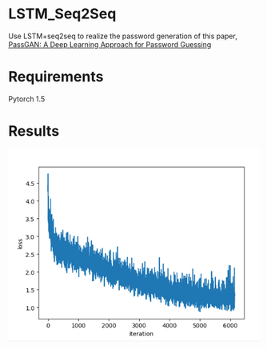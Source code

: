 # LSTM_Seq2Seq
Use LSTM+seq2seq to realize the password generation of this paper, [PassGAN: A Deep Learning Approach for Password Guessing](https://arxiv.org/abs/1709.00440)

# Requirements
Pytorch 1.5

# Results
![img](loss_20210306171313.png)
